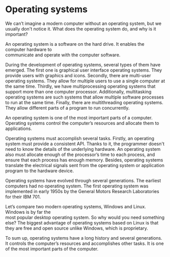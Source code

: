 # Operating systems
We can’t imagine a modern computer without an operating system, but we usually don't notice it. What does the operating system do, and why is it important?

An operating system is a software on the hard drive. It enables the computer hardware to  
communicate and operate with the computer software.

During the development of operating systems, several types of them have emerged. The first one is graphical user interface operating systems. They provide users with graphics and icons. Secondly, there are multi-user operating systems. They allow for multiple users to use a single computer at the same time. Thirdly, we have multiprocessing operating systems that support more than one computer processor. Additionally, multitasking operating systems are such systems that allow multiple software processes to run at the same time. Finally, there are multithreading operating systems. They allow different parts of a program to run concurrently.

An operating system is one of the most important parts of a computer. Operating systems control the computer’s resources and allocate them to applications.

Operating systems must accomplish several tasks. Firstly, an operating system must provide a consistent API. Thanks to it, the programmer doesn't need to know the details of the underlying hardware. An operating system also must allocate enough of the processor’s time to each process, and ensure that each process has enough memory. Besides, operating systems translate the electrical signals sent from the operating system or application program to the hardware device.

Operating systems have evolved through several generations. The earliest computers had no operating system. The first operating system was implemented in early 1950s by the General Motors Research Laboratories for their IBM 701.

Let’s compare two modern operating systems, Windows and Linux. Windows is by far the  
most popular desktop operating system. So why would you need something else? The biggest advantage of operating systems based on Linux is that they are free and open source unlike Windows, which is proprietary.

To sum up, operating systems have a long history and several generations. It controls the computer’s resources and accomplishes other tasks. It is one of the most important parts of the computer.